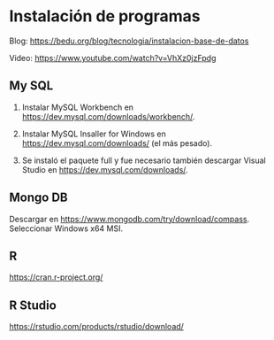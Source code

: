 # Instalación de programas


Blog: https://bedu.org/blog/tecnologia/instalacion-base-de-datos

Video: https://www.youtube.com/watch?v=VhXz0jzFpdg

## My SQL

1. Instalar MySQL Workbench en https://dev.mysql.com/downloads/workbench/.

2. Instalar MySQL Insaller for Windows en https://dev.mysql.com/downloads/ (el más pesado).

3. Se instaló el paquete full y fue necesario también descargar Visual Studio en https://dev.mysql.com/downloads/.

## Mongo DB
Descargar en https://www.mongodb.com/try/download/compass.
Seleccionar Windows x64 MSI.

## R
https://cran.r-project.org/

## R Studio
https://rstudio.com/products/rstudio/download/

